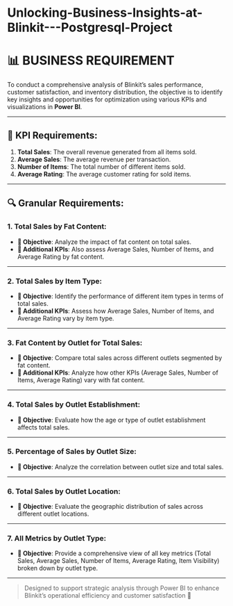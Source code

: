 # Unlocking-Business-Insights-at-Blinkit---Postgresql-Project
# 📊 BUSINESS REQUIREMENT

To conduct a comprehensive analysis of Blinkit’s sales performance, customer satisfaction, and inventory distribution, the objective is to identify key insights and opportunities for optimization using various KPIs and visualizations in **Power BI**.

---

## 🎯 KPI Requirements:

1. **Total Sales**: The overall revenue generated from all items sold.
2. **Average Sales**: The average revenue per transaction.
3. **Number of Items**: The total number of different items sold.
4. **Average Rating**: The average customer rating for sold items.

---

## 🔍 Granular Requirements:

### 1. Total Sales by Fat Content:
- **🎯 Objective**: Analyze the impact of fat content on total sales.
- **📌 Additional KPIs**: Also assess Average Sales, Number of Items, and Average Rating by fat content.

---

### 2. Total Sales by Item Type:
- **🎯 Objective**: Identify the performance of different item types in terms of total sales.
- **📌 Additional KPIs**: Assess how Average Sales, Number of Items, and Average Rating vary by item type.

---

### 3. Fat Content by Outlet for Total Sales:
- **🎯 Objective**: Compare total sales across different outlets segmented by fat content.
- **📌 Additional KPIs**: Analyze how other KPIs (Average Sales, Number of Items, Average Rating) vary with fat content.

---

### 4. Total Sales by Outlet Establishment:
- **🎯 Objective**: Evaluate how the age or type of outlet establishment affects total sales.

---

### 5. Percentage of Sales by Outlet Size:
- **🎯 Objective**: Analyze the correlation between outlet size and total sales.

---

### 6. Total Sales by Outlet Location:
- **🎯 Objective**: Evaluate the geographic distribution of sales across different outlet locations.

---

### 7. All Metrics by Outlet Type:
- **🎯 Objective**: Provide a comprehensive view of all key metrics (Total Sales, Average Sales, Number of Items, Average Rating, Item Visibility) broken down by outlet type.

---

> Designed to support strategic analysis through Power BI to enhance Blinkit’s operational efficiency and customer satisfaction 🚀
